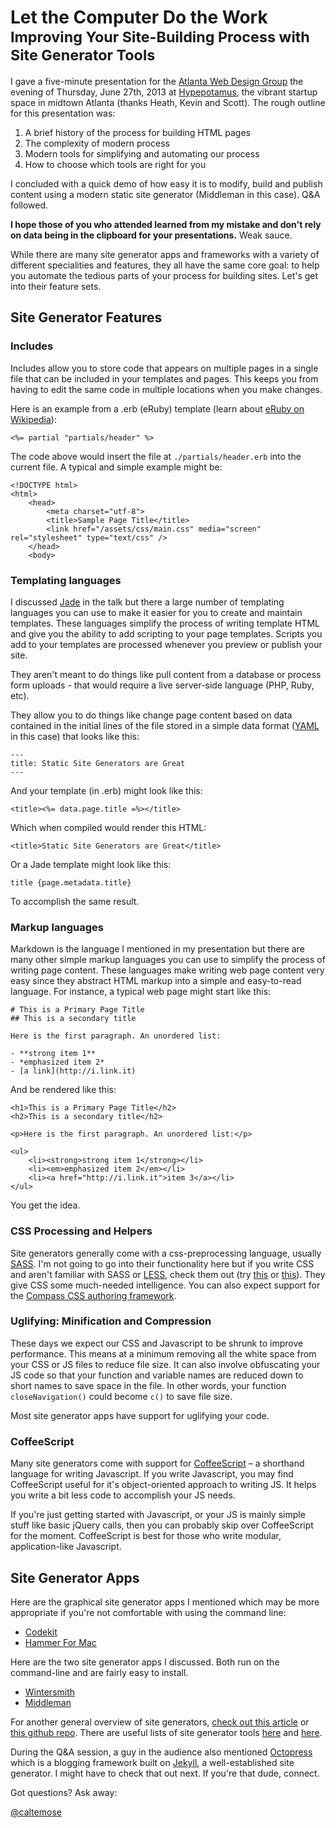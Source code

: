 <h1>
	Let the Computer Do the Work
	<small>Improving Your Site-Building Process with Site Generator Tools</small>
</h1>

I gave a five-minute presentation for the [Atlanta Web Design Group](http://awdg.org) the evening of Thursday, June 27th, 2013 at [Hypepotamus](http://hypepotamus.com), the vibrant startup space in midtown Atlanta (thanks Heath, Kevin and Scott). The rough outline for this presentation was:

1. A brief history of the process for building HTML pages
2. The complexity of modern process
3. Modern tools for simplifying and automating our process
4. How to choose which tools are right for you

I concluded with a quick demo of how easy it is to modify, build and publish content using a modern static site generator (Middleman in this case). Q&amp;A followed. 

**I hope those of you who attended learned from my mistake and don't rely on data being in the clipboard for your presentations.** Weak sauce.

While there are many site generator apps and frameworks with a variety of different specialities and features, they all have the same core goal: to help you automate the tedious parts of your process for building sites. Let's get into their feature sets.

## Site Generator Features

### Includes

Includes allow you to store code that appears on multiple pages in a single file that can be included in your templates and pages. This keeps you from having to edit the same code in multiple locations when you make changes.

Here is an example from a .erb (eRuby) template (learn about [eRuby on Wikipedia](http://en.wikipedia.org/wiki/ERuby)):

	<%= partial "partials/header" %>

The code above would insert the file at ```./partials/header.erb``` into the current file. A typical and simple example might be: 

	<!DOCTYPE html>
	<html>
		<head>
			<meta charset="utf-8">
			<title>Sample Page Title</title>
			<link href="/assets/css/main.css" media="screen" rel="stylesheet" type="text/css" />
		</head>
		<body>


### Templating languages

I discussed [Jade](http://jade-lang.com) in the talk but there a large number of templating languages you can use to make it easier for you to create and maintain templates. These languages simplify the process of writing template HTML and give you the ability to add scripting to your page templates. Scripts you add to your templates are processed whenever you preview or publish your site. 

They aren't meant to do things like pull content from a database or process form uploads - that would require a live server-side language (PHP, Ruby, etc). 

They allow you to do things like change page content based on data contained in the initial lines of the file stored in a simple data format ([YAML](http://www.yaml.org/) in this case) that looks like this:

	---
	title: Static Site Generators are Great
	---

And your template (in .erb) might look like this:

	<title><%= data.page.title =%></title>

Which when compiled would render this HTML:

	<title>Static Site Generators are Great</title>

Or a Jade template might look like this:

	title {page.metadata.title}

To accomplish the same result.


### Markup languages

Markdown is the language I mentioned in my presentation but there are many other simple markup languages you can use to simplify the process of writing page content. These languages make writing web page content very easy since they abstract HTML markup into a simple and easy-to-read language. For instance, a typical web page might start like this:

	# This is a Primary Page Title
	## This is a secondary title
	
	Here is the first paragraph. An unordered list:

	- **strong item 1**
	- *emphasized item 2*
	- [a link](http://i.link.it)

And be rendered like this:

	<h1>This is a Primary Page Title</h2>
	<h2>This is a secondary title</h2>
	
	<p>Here is the first paragraph. An unordered list:</p>

	<ul>
		<li><strong>strong item 1</strong></li>
		<li><em>emphasized item 2</em></li>
		<li><a href="http://i.link.it">item 3</a></li>
	</ul>

You get the idea.


### CSS Processing and Helpers

Site generators generally come with a css-preprocessing language, usually [SASS](http://sass-lang.com). I'm not going to go into their functionality here but if you write CSS and aren't familiar with SASS or [LESS](http://lesscss.org), check them out (try [this]() or [this]()). They give CSS some much-needed intelligence. You can also expect support for the [Compass CSS authoring framework](http://compass-style.org).

### Uglifying: Minification and Compression

These days we expect our CSS and Javascript to be shrunk to improve performance. This means at a minimum removing all the white space from your CSS or JS files to reduce file size. It can also involve obfuscating your JS code so that your function and variable names are reduced down to short names to save space in the file. In other words, your function ```closeNavigation()``` could become ```c()``` to save file size. 

Most site generator apps have support for uglifying your code.


### CoffeeScript

Many site generators come with support for [CoffeeScript](http://coffeescript.org/) &ndash; a shorthand language for writing Javascript. If you write Javascript, you may find CoffeeScript useful for it's object-oriented approach to writing JS. It helps you write a bit less code to accomplish your JS needs.

If you're just getting started with Javascript, or your JS is mainly simple stuff like basic jQuery calls, then you can probably skip over CoffeeScript for the moment. CoffeeScript is best for those who write modular, application-like Javascript.


## Site Generator Apps

Here are the graphical site generator apps I mentioned which may be more appropriate if you're not comfortable with using the command line: 

* [Codekit](http://incident57.com/codekit/)
* [Hammer For Mac](http://hammerformac.com)

Here are the two site generator apps I discussed. Both run on the command-line and are fairly easy to install.

* [Wintersmith](http://wintersmith.io/)
* [Middleman](http://middlemanapp.com/)

For another general overview of site generators, [check out this article](http://www.mickgardner.com/2012/12/an-introduction-to-static-site.html) or [this github repo](https://github.com/skx/static-site-generators). There are useful lists of site generator tools [here](https://iwantmyname.com/blog/2011/02/list-static-website-generators.html) and [here](https://gist.github.com/davatron5000/2254924).

During the Q&amp;A session, a guy in the audience also mentioned [Octopress](http://octopress.org) which is a blogging framework built on [Jekyll](http://jekyllrb.com), a well-established site generator. I might have to check that out next. If you're that dude, connect.

Got questions? Ask away:

<a class="signature" href="http://twitter.com/caltemose">@caltemose</a>